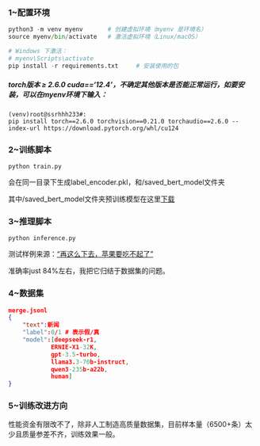 ### 1~配置环境

```python
python3 -m venv myenv       # 创建虚拟环境（myenv 是环境名）
source myenv/bin/activate   # 激活虚拟环境（Linux/macOS）

# Windows 下激活：
# myenv\Scripts\activate
pip install -r requirements.txt     # 安装使用的包
```

##### torch版本 ≥ 2.6.0    cuda==‘12.4’，不确定其他版本是否能正常运行，如要安装，可以在myenv环境下输入：

```shell
(venv)root@ssrhhh233#:
pip install torch==2.6.0 torchvision==0.21.0 torchaudio==2.6.0 --index-url https://download.pytorch.org/whl/cu124
```

### 2~训练脚本

```shell
python train.py
```

会在同一目录下生成label_encoder.pkl，和/saved_bert_model文件夹

其中/saved_bert_model文件夹预训练模型在这里[下载](https://drive.google.com/drive/folders/1rFZf9zYH5sfRPxnLhpghcNu3nOdSOWP1?usp=sharing)

### 3~推理脚本

```shell
python inference.py
```

测试样例来源：[“再这么下去，苹果要吃不起了”](https://baijiahao.baidu.com/s?id=1833022327092907978)

准确率just 84%左右，我把它归结于数据集的问题。

### 4~数据集

```json
merge.jsonl
{
	"text":新闻
	"label":0/1 # 表示假/真
	"model":[deepseek-r1, 
			ERNIE-X1-32K,
			gpt-3.5-turbo,
			llama3.3-70b-instruct,
			qwen3-235b-a22b,
			human]
}
```

### 5~训练改进方向

性能资金有限改不了，除非人工制造高质量数据集，目前样本量（6500+条）太少且质量参差不齐，训练效果一般。